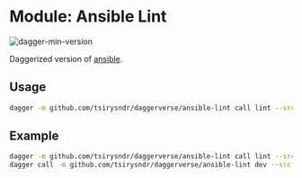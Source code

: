 # Module: Ansible Lint

![dagger-min-version](https://img.shields.io/badge/dagger%20version-v0.9.11-green)

Daggerized version of [ansible](https://github.com/ansible/ansible-lint).

## Usage

```sh
dagger -m github.com/tsirysndr/daggerverse/ansible-lint call lint --src <source>
```

## Example

```sh
dagger -m github.com/tsirysndr/daggerverse/ansible-lint call lint --src . 
dagger call -m github.com/tsirysndr/daggerverse/ansible-lint dev --src. terminal
```
